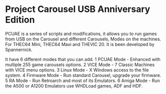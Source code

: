 # Project Carousel USB Anniversary Edition
PCUAE is a series of scripts and modifications, it allows you to run games from USB on the Carousel and different Carousels, Modes on the machines.
For THEC64 Mini, THEC64 Maxi and THEVIC 20. It is been developed by Spannernick.



It have 6 different modes that you can add.
1 PCUAE Mode - Enhanced with multiple 255 game carousels options.
2 VICE Mode - 7 Classic Machines with VICE menu options.
3 Linux Mode - X Windows access to the file system.
4 Firmware Mode - Run standard Carousel, upgrade your firmware.
5 RA Mode - Run Retroarch and most of its Emulators.
6 Amiga Mode - Run the A500 or A1200 Emulators use WHDLoad games, ADF and HDF.


